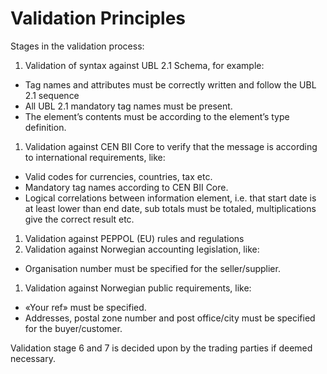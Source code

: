 # Validation Principles

Stages in the validation process:
1.	Validation of syntax against UBL 2.1 Schema, for example:
  * Tag names and attributes must be correctly written and follow the UBL 2.1 sequence
  * All UBL 2.1 mandatory tag names must be present.
  * The element’s contents must be according to the element’s type definition.
1.	Validation against  CEN BII Core to verify that the message is according to international requirements, like:
  * Valid codes for currencies, countries, tax  etc.
  * Mandatory tag names according to CEN BII Core.
  * Logical correlations between information element, i.e. that  start date is at least lower than end date, sub totals must be totaled, multiplications give the correct result etc.
1.	Validation against PEPPOL (EU) rules and regulations
1.	Validation against Norwegian accounting legislation, like:
  * Organisation number must be specified for the seller/supplier.
1.	Validation against Norwegian public requirements, like:
  * «Your ref» must be specified.
  * Addresses, postal zone number and post office/city must be specified for the buyer/customer.

Validation stage 6 and 7 is decided upon by the trading parties if deemed necessary.
